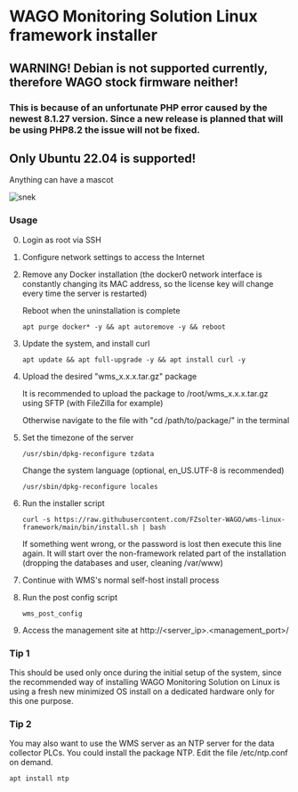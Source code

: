 # WAGO Monitoring Solution Linux framework installer

## WARNING! Debian is not supported currently, therefore WAGO stock firmware neither!
### This is because of an unfortunate PHP error caused by the newest 8.1.27 version. Since a new release is planned that will be using PHP8.2 the issue will not be fixed. 

## Only Ubuntu 22.04 is supported!

Anything can have a mascot

![snek](snek.png)

### Usage

0) Login as root via SSH
1) Configure network settings to access the Internet
2) Remove any Docker installation (the docker0 network interface is constantly changing its MAC address, so the license key will change every time the server is restarted)

   Reboot when the uninstallation is complete
   ```
   apt purge docker* -y && apt autoremove -y && reboot
   ```
3) Update the system, and install curl
   ```
   apt update && apt full-upgrade -y && apt install curl -y
   ```
4) Upload the desired "wms_x.x.x.tar.gz" package

   It is recommended to upload the package to /root/wms_x.x.x.tar.gz using SFTP (with FileZilla for example)
   
   Otherwise navigate to the file with "cd /path/to/package/" in the terminal

5) Set the timezone of the server
   ```
   /usr/sbin/dpkg-reconfigure tzdata
   ```
   Change the system language (optional, en_US.UTF-8 is recommended)
   ```
   /usr/sbin/dpkg-reconfigure locales
   ```
6) Run the installer script
   ```
   curl -s https://raw.githubusercontent.com/FZsolter-WAGO/wms-linux-framework/main/bin/install.sh | bash
   ```
   
   If something went wrong, or the password is lost then execute this line again. It will start over the non-framework related part of the installation (dropping the databases and user, cleaning /var/www)
7) Continue with WMS's normal self-host install process
8) Run the post config script
   ```
   wms_post_config
   ```
9) Access the management site at http://<server_ip>.<management_port>/

### Tip 1
This should be used only once during the initial setup of the system, since the recommended way of installing WAGO Monitoring Solution on Linux is using a fresh new minimized OS install on a dedicated hardware only for this one purpose.
### Tip 2
You may also want to use the WMS server as an NTP server for the data collector PLCs. You could install the package NTP. Edit the file /etc/ntp.conf on demand.
```
apt install ntp
```
